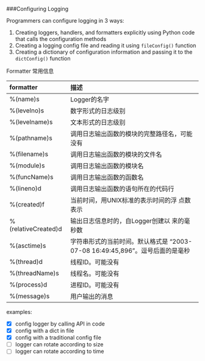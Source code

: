 ###Configuring Logging

Programmers can configure logging in 3 ways:

1. Creating loggers, handlers, and formatters explicitly using Python code
that calls the configuration methods
2. Creating a logging config file and reading it using `fileConfig()` function
3. Creating a dictionary of configuration information and passing it to the
`dictConfig()` function

Formatter 常用信息

|formatter| 描述|
|:--------------------|:-------------------------------------|
|%(name)s | Logger的名字|
|%(levelno)s | 数字形式的日志级别|
|%(levelname)s | 文本形式的日志级别|
|%(pathname)s | 调用日志输出函数的模块的完整路径名，可能没有|
|%(filename)s | 调用日志输出函数的模块的文件名|
|%(module)s | 调用日志输出函数的模块名|
|%(funcName)s | 调用日志输出函数的函数名|
|%(lineno)d | 调用日志输出函数的语句所在的代码行|
|%(created)f | 当前时间，用UNIX标准的表示时间的浮 点数表示|
|%(relativeCreated)d | 输出日志信息时的，自Logger创建以 来的毫秒数|
|%(asctime)s | 字符串形式的当前时间。默认格式是 “2003-07-08 16:49:45,896”。逗号后面的是毫秒|
|%(thread)d | 线程ID。可能没有|
|%(threadName)s | 线程名。可能没有|
|%(process)d | 进程ID。可能没有|
|%(message)s | 用户输出的消息|

examples:

- [x] config logger by calling API in code
- [x] config with a dict in file
- [x] config with a traditional config file
- [ ] logger can rotate according to size
- [ ] logger can rotate according to time
